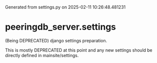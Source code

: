 Generated from settings.py on 2025-02-11 10:26:48.481231

# peeringdb_server.settings

(Being DEPRECATED) django settings preparation.

This is mostly DEPRECATED at this point and any new settings should be directly
defined in mainsite/settings.
